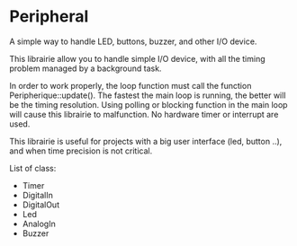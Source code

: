 # Peripheral
A simple way to handle LED, buttons, buzzer, and other I/O device.

This librairie allow you to handle simple I/O device, with all the timing problem managed by a background task.

In order to work properly, the loop function must call the function Peripherique::update(). The fastest the main loop is running,
the better will be the timing resolution. Using polling or blocking function in the main loop will cause this librairie to malfunction.
No hardware timer or interrupt are used.

This librairie is useful for projects with a big user interface (led, button ..), and when time precision is not critical.

List of class:

- Timer
- DigitalIn 
- DigitalOut
- Led 
- AnalogIn
- Buzzer
